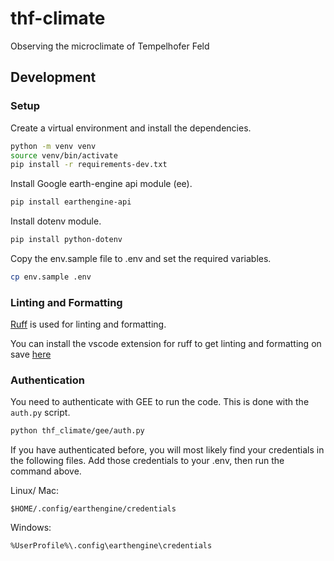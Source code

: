 # thf-climate
Observing the microclimate of Tempelhofer Feld


## Development

### Setup

Create a virtual environment and install the dependencies.
```bash
python -m venv venv
source venv/bin/activate
pip install -r requirements-dev.txt
```

Install Google earth-engine api module (ee).
```bash
pip install earthengine-api
```

Install dotenv module.
```bash
pip install python-dotenv
```

Copy the env.sample file to .env and set the required variables.
```bash
cp env.sample .env
```

### Linting and Formatting


[Ruff](https://docs.astral.sh/ruff/) is used for linting and formatting.

You can install the vscode extension for ruff to get linting and formatting on save [here](https://marketplace.visualstudio.com/items?itemName=charliermarsh.ruff)

### Authentication

You need to authenticate with GEE to run the code. This is done with the `auth.py` script.

```bash
python thf_climate/gee/auth.py
```

If you have authenticated before, you will most likely find your credentials in the following files. Add those credentials to your .env, then run the command above.

Linux/ Mac:
```
$HOME/.config/earthengine/credentials
 ```

 Windows:
```
%UserProfile%\.config\earthengine\credentials
```
